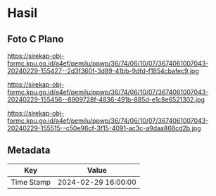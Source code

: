 # Hasil

## Foto C Plano

https://sirekap-obj-formc.kpu.go.id/a4ef/pemilu/ppwp/36/74/06/10/07/3674061007043-20240229-155427--2d3f360f-3d89-41bb-9dfd-f1854cbafec9.jpg

https://sirekap-obj-formc.kpu.go.id/a4ef/pemilu/ppwp/36/74/06/10/07/3674061007043-20240229-155456--8909728f-4836-491b-885d-e1c8e6521302.jpg

https://sirekap-obj-formc.kpu.go.id/a4ef/pemilu/ppwp/36/74/06/10/07/3674061007043-20240229-155515--c50e96cf-3f15-4091-ac3c-a9daa868cd2b.jpg


## Metadata

| Key        | Value               |
| ---------- | ------------------- |
| Time Stamp | 2024-02-29 16:00:00 |



